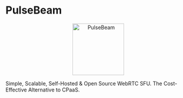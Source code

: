 # PulseBeam

<p align="center">
  <a href="https://pulsebeam.dev/">
    <img src="https://pulsebeam.dev/favicon.svg" width="140px" alt="PulseBeam" />
  </a>
</p>

Simple, Scalable, Self-Hosted & Open Source WebRTC SFU. The Cost-Effective Alternative to CPaaS.
